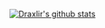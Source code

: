 [![Draxlir's github stats](https://github-readme-stats.vercel.app/api?username=draxlir&count_private=true&show_icons=true&theme=radical&hide_rank=false)](https://github.com/anuraghazra/github-readme-stats)

